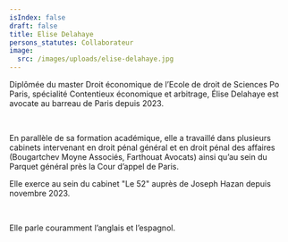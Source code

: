 ```yaml
---
isIndex: false
draft: false
title: Elise Delahaye
persons_statutes: Collaborateur
image:
  src: /images/uploads/elise-delahaye.jpg
---
```

Diplômée du master Droit économique de l’Ecole de droit de Sciences Po Paris, spécialité Contentieux économique et arbitrage, Élise Delahaye est avocate au barreau de Paris depuis 2023.

 

En parallèle de sa formation académique, elle a travaillé dans plusieurs cabinets intervenant en droit pénal général et en droit pénal des affaires (Bougartchev Moyne Associés, Farthouat Avocats) ainsi qu’au sein du Parquet général près la Cour d’appel de Paris.



Elle exerce au sein du cabinet "Le 52" auprès de Joseph Hazan depuis novembre 2023.

 

Elle parle couramment l’anglais et l’espagnol.